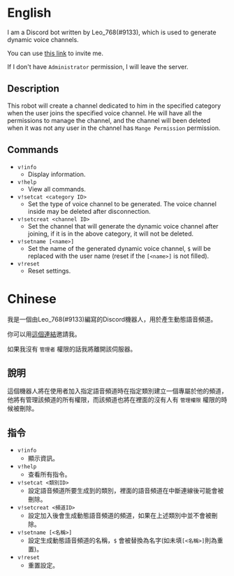 # English

I am a Discord bot written by Leo_768(#9133), which is used to generate dynamic voice channels.

You can use [this link](https://discord.com/api/oauth2/authorize?client_id=742023404575522857&permissions=8&response_type=code&redirect_uri=https%3A%2F%2Fgithub.com%2FLeo-768%2Fdiscord-voice-channel-bot&scope=bot) to invite me.

If I don't have `Administrator` permission, I will leave the server.

## Description
This robot will create a channel dedicated to him in the specified category when the user joins the specified voice channel. He will have all the permissions to manage the channel, and the channel will been deleted when it was not any user in the channel  has `Mange Permission` permission.

## Commands

* `v!info`
  * Display information.
* `v!help`
  * View all commands.
* `v!setcat <category ID>`
  * Set the type of voice channel to be generated. The voice channel inside may be deleted after disconnection.
* `v!setcreat <channel ID>`
  * Set the channel that will generate the dynamic voice channel after joining, if it is in the above category, it will not be deleted.
* `v!setname [<name>]`
  * Set the name of the generated dynamic voice channel, `$` will be replaced with the user name (reset if the `[<name>]` is not filled).
* `v!reset`
  * Reset settings.

# Chinese

我是一個由Leo_768(#9133)編寫的Discord機器人，用於產生動態語音頻道。

你可以用[這個連結](https://discord.com/api/oauth2/authorize?client_id=742023404575522857&permissions=8&response_type=code&redirect_uri=https%3A%2F%2Fgithub.com%2FLeo-768%2Fdiscord-voice-channel-bot&scope=bot)邀請我。

如果我沒有 `管理者` 權限的話我將離開該伺服器。

## 說明
這個機器人將在使用者加入指定語音頻道時在指定類別建立一個專屬於他的頻道，他將有管理該頻道的所有權限，而該頻道也將在裡面的沒有人有 `管理權限` 權限的時候被刪除。

## 指令

* `v!info`
  * 顯示資訊。
* `v!help`
  * 查看所有指令。
* `v!setcat <類別ID>`
  * 設定語音頻道所要生成到的類別，裡面的語音頻道在中斷連線後可能會被刪除。
* `v!setcreat <頻道ID>`
  * 設定加入後會生成動態語音頻道的頻道，如果在上述類別中並不會被刪除。
* `v!setname [<名稱>]`
  * 設定生成動態語音頻道的名稱，`$` 會被替換為名字(如未填`[<名稱>]`則為重置)。
* `v!reset`
  * 重置設定。